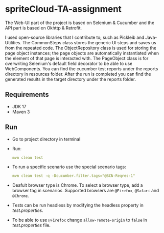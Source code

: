 # spriteCloud-TA-assignment

The Web-UI part of the project is based on Selenium & Cucumber and the API part is based on Okhttp & Retrofit.

I used open-source libraries that I contribute to, such as Pickleib and Java-Utilities.
The CommonSteps class stores the generic UI steps and saves us from the repeated code.
The ObjectRepository class is used for storing the page object instances; the page objects are automatically instantiated when the element of that page is interacted with.
The PageObject class is for overwriting Selenium's default field decorator to be able to use WebComponents.
You can find the cucumber test reports under the reports directory in resources folder.
After the run is completed you can find the generated results in the target directory under the reports folder.

## Requirements
- JDK 17
- Maven 3

## Run

- Go to project directory in terminal

- Run:
    ```yml
    mvn clean test
    ```

- To run a specific scenario use the special scenario tags:
    ```yml
    mvn clean test -q -Dcucumber.filter.tags="@SCN-Reqres-1"
    ```
- Deafult browser type is Chrome. To select a browser type, add a browser tag in scenarios. Supported browsers are ```@Firefox```, ```@Safari``` and ```@Chrome```. 

- Tests can be run headless by modifying the headless property in _test.properties_.

- To be able to use ```@Firefox``` change ```allow-remote-origin``` to ```false``` in _test.properties_ file.